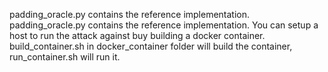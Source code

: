 padding_oracle.py contains the reference implementation. padding_oracle.py contains the reference implementation. You can setup a host to run the attack against buy building a docker container.  build_container.sh in docker_container folder will build the container, run_container.sh will run it.
